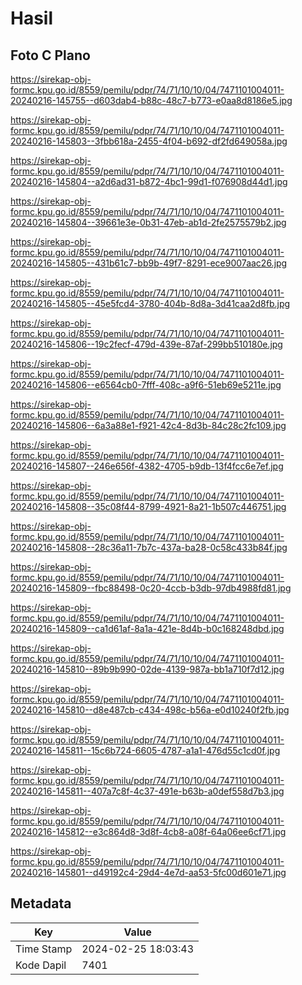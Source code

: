 # Hasil

## Foto C Plano

https://sirekap-obj-formc.kpu.go.id/8559/pemilu/pdpr/74/71/10/10/04/7471101004011-20240216-145755--d603dab4-b88c-48c7-b773-e0aa8d8186e5.jpg

https://sirekap-obj-formc.kpu.go.id/8559/pemilu/pdpr/74/71/10/10/04/7471101004011-20240216-145803--3fbb618a-2455-4f04-b692-df2fd649058a.jpg

https://sirekap-obj-formc.kpu.go.id/8559/pemilu/pdpr/74/71/10/10/04/7471101004011-20240216-145804--a2d6ad31-b872-4bc1-99d1-f076908d44d1.jpg

https://sirekap-obj-formc.kpu.go.id/8559/pemilu/pdpr/74/71/10/10/04/7471101004011-20240216-145804--39661e3e-0b31-47eb-ab1d-2fe2575579b2.jpg

https://sirekap-obj-formc.kpu.go.id/8559/pemilu/pdpr/74/71/10/10/04/7471101004011-20240216-145805--431b61c7-bb9b-49f7-8291-ece9007aac26.jpg

https://sirekap-obj-formc.kpu.go.id/8559/pemilu/pdpr/74/71/10/10/04/7471101004011-20240216-145805--45e5fcd4-3780-404b-8d8a-3d41caa2d8fb.jpg

https://sirekap-obj-formc.kpu.go.id/8559/pemilu/pdpr/74/71/10/10/04/7471101004011-20240216-145806--19c2fecf-479d-439e-87af-299bb510180e.jpg

https://sirekap-obj-formc.kpu.go.id/8559/pemilu/pdpr/74/71/10/10/04/7471101004011-20240216-145806--e6564cb0-7fff-408c-a9f6-51eb69e5211e.jpg

https://sirekap-obj-formc.kpu.go.id/8559/pemilu/pdpr/74/71/10/10/04/7471101004011-20240216-145806--6a3a88e1-f921-42c4-8d3b-84c28c2fc109.jpg

https://sirekap-obj-formc.kpu.go.id/8559/pemilu/pdpr/74/71/10/10/04/7471101004011-20240216-145807--246e656f-4382-4705-b9db-13f4fcc6e7ef.jpg

https://sirekap-obj-formc.kpu.go.id/8559/pemilu/pdpr/74/71/10/10/04/7471101004011-20240216-145808--35c08f44-8799-4921-8a21-1b507c446751.jpg

https://sirekap-obj-formc.kpu.go.id/8559/pemilu/pdpr/74/71/10/10/04/7471101004011-20240216-145808--28c36a11-7b7c-437a-ba28-0c58c433b84f.jpg

https://sirekap-obj-formc.kpu.go.id/8559/pemilu/pdpr/74/71/10/10/04/7471101004011-20240216-145809--fbc88498-0c20-4ccb-b3db-97db4988fd81.jpg

https://sirekap-obj-formc.kpu.go.id/8559/pemilu/pdpr/74/71/10/10/04/7471101004011-20240216-145809--ca1d61af-8a1a-421e-8d4b-b0c168248dbd.jpg

https://sirekap-obj-formc.kpu.go.id/8559/pemilu/pdpr/74/71/10/10/04/7471101004011-20240216-145810--89b9b990-02de-4139-987a-bb1a710f7d12.jpg

https://sirekap-obj-formc.kpu.go.id/8559/pemilu/pdpr/74/71/10/10/04/7471101004011-20240216-145810--d8e487cb-c434-498c-b56a-e0d10240f2fb.jpg

https://sirekap-obj-formc.kpu.go.id/8559/pemilu/pdpr/74/71/10/10/04/7471101004011-20240216-145811--15c6b724-6605-4787-a1a1-476d55c1cd0f.jpg

https://sirekap-obj-formc.kpu.go.id/8559/pemilu/pdpr/74/71/10/10/04/7471101004011-20240216-145811--407a7c8f-4c37-491e-b63b-a0def558d7b3.jpg

https://sirekap-obj-formc.kpu.go.id/8559/pemilu/pdpr/74/71/10/10/04/7471101004011-20240216-145812--e3c864d8-3d8f-4cb8-a08f-64a06ee6cf71.jpg

https://sirekap-obj-formc.kpu.go.id/8559/pemilu/pdpr/74/71/10/10/04/7471101004011-20240216-145801--d49192c4-29d4-4e7d-aa53-5fc00d601e71.jpg


## Metadata

| Key        | Value               |
| ---------- | ------------------- |
| Time Stamp | 2024-02-25 18:03:43 |
| Kode Dapil | 7401                |



